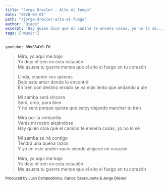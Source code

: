 ```yaml
---
title: "Jorge Drexler - Alto el fuego"
date: "2020-04-01"
path: "/jorge-drexler-alto-el-fuego"
author: "Diego"
excerpt: 'Hay quien dice que el camino te enseña cosas, yo no lo sé...'
tags: ["music"]
---
```


`youtube: 0RmSR4Y0-F0`

> Mira, yo aquí me bajo <br/>
> Yo dejo el tren en esta estación <br/>
> Me asusta tu guerra menos que el alto el fuego en tu corazón
>
>
> Linda, cuando vos quieras <br/>
> Dejo este amor donde lo encontré <br/>
> En tren con destino errado se va más lento que andando a pie
>
> Mi zamba será sincera <br/>
> Será, creo, para bien <br/>
> Y no será porque quiera que estoy dejando marchar tu tren
> 
> Mira por la ventanilla <br/>
> Verás mi rostro alejándose <br/>
> Hay quien dice que el camino te enseña cosas, yo no lo sé
>
> Mi zamba se irá contigo <br/>
> Tendrá una buena razón <br/>
> Y yo en este andén vacío viendo alejarse mi corazón
>
> Mira, yo aquí me bajo <br/>
> Yo dejo el tren en esta estación <br/>
> Me asusta tu guerra menos que el alto el fuego en tu corazón

<small>Produced by Juan Campodónico, Carlos Casacuberta & Jorge Drexler</small>